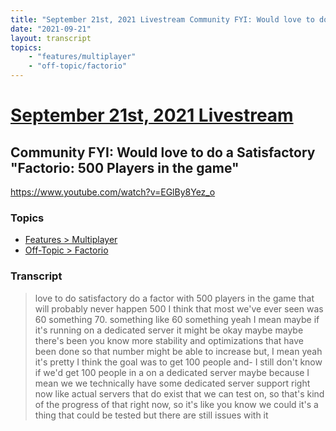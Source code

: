 ```yaml
---
title: "September 21st, 2021 Livestream Community FYI: Would love to do a Satisfactory \"Factorio: 500 Players in the game\""
date: "2021-09-21"
layout: transcript
topics:
    - "features/multiplayer"
    - "off-topic/factorio"
---
```

# [September 21st, 2021 Livestream](../2021-09-21.md)
## Community FYI: Would love to do a Satisfactory "Factorio: 500 Players in the game"
https://www.youtube.com/watch?v=EGlBy8Yez_o

### Topics
* [Features > Multiplayer](../topics/features/multiplayer.md)
* [Off-Topic > Factorio](../topics/off-topic/factorio.md)

### Transcript

> love to do satisfactory do a factor with 500 players in the game that will probably never happen 500 I think that most we've ever seen was 60 something 70. something like 60 something yeah I mean maybe if it's running on a dedicated server it might be okay maybe maybe there's been you know more stability and optimizations that have been done so that number might be able to increase but, I mean yeah it's pretty I think the goal was to get 100 people and- I still don't know if we'd get 100 people in a on a dedicated server maybe because I mean we we technically have some dedicated server support right now like actual servers that do exist that we can test on, so that's kind of the progress of that right now, so it's like you know we could it's a thing that could be tested but there are still issues with it
